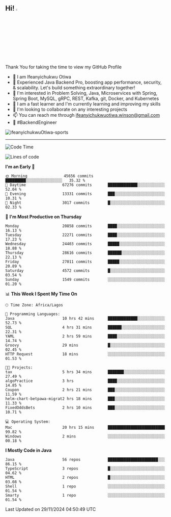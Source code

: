 <!-- BLOG-POST-LIST:START --><!-- BLOG-POST-LIST:END -->

## Hi! <img src="https://media.giphy.com/media/hvRJCLFzcasrR4ia7z/giphy.gif" width="4%"> 

Thank You for taking the time to view my GitHub Profile

- 👋 I am Ifeanyichukwu Otiwa
- 🚀 Experienced Java Backend Pro, boosting app performance, security, & scalability. Let's build something extraordinary together!
- 👀 I'm interested in Problem Solving, Java, Microservices with Spring, Spring Boot, MySQL, gRPC, REST, Kafka, git, Docker, and Kubernetes
- 🌱 I am a fast learner and I'm currently learning and improving my skills
- 💞️ I'm looking to collaborate on any interesting projects
- 📫 You can reach me through ifeanyichukwuotiwa.winson@gmail.com
- 🚀 #BackendEngineer

<p align="left" marginTop="10px"> <img src="https://komarev.com/ghpvc/?username=ifeanyichukwuOtiwa-sports&label=Profile%20views&color=0e75b6&style=for-the-badge" alt="ifeanyichukwuOtiwa-sports" /> </p>

***

<!--START_SECTION:waka-->
![Code Time](http://img.shields.io/badge/Code%20Time-3%2C169%20hrs%2025%20mins-blue)

![Lines of code](https://img.shields.io/badge/From%20Hello%20World%20I%27ve%20Written-32.3%20million%20lines%20of%20code-blue)

**I'm an Early 🐤** 

```text
🌞 Morning                45656 commits       █████████░░░░░░░░░░░░░░░░   35.32 % 
🌆 Daytime                67276 commits       █████████████░░░░░░░░░░░░   52.04 % 
🌃 Evening                13331 commits       ███░░░░░░░░░░░░░░░░░░░░░░   10.31 % 
🌙 Night                  3017 commits        █░░░░░░░░░░░░░░░░░░░░░░░░   02.33 % 
```
📅 **I'm Most Productive on Thursday** 

```text
Monday                   20858 commits       ████░░░░░░░░░░░░░░░░░░░░░   16.13 % 
Tuesday                  22271 commits       ████░░░░░░░░░░░░░░░░░░░░░   17.23 % 
Wednesday                24403 commits       █████░░░░░░░░░░░░░░░░░░░░   18.88 % 
Thursday                 28616 commits       ██████░░░░░░░░░░░░░░░░░░░   22.13 % 
Friday                   27011 commits       █████░░░░░░░░░░░░░░░░░░░░   20.89 % 
Saturday                 4572 commits        █░░░░░░░░░░░░░░░░░░░░░░░░   03.54 % 
Sunday                   1549 commits        ░░░░░░░░░░░░░░░░░░░░░░░░░   01.20 % 
```


📊 **This Week I Spent My Time On** 

```text
🕑︎ Time Zone: Africa/Lagos

💬 Programming Languages: 
Java                     10 hrs 42 mins      █████████████░░░░░░░░░░░░   52.73 % 
SQL                      4 hrs 31 mins       ██████░░░░░░░░░░░░░░░░░░░   22.31 % 
YAML                     2 hrs 59 mins       ████░░░░░░░░░░░░░░░░░░░░░   14.74 % 
Groovy                   29 mins             █░░░░░░░░░░░░░░░░░░░░░░░░   02.45 % 
HTTP Request             18 mins             ░░░░░░░░░░░░░░░░░░░░░░░░░   01.53 % 

🐱‍💻 Projects: 
tax                      5 hrs 34 mins       ███████░░░░░░░░░░░░░░░░░░   27.49 % 
algoPractice             3 hrs               ████░░░░░░░░░░░░░░░░░░░░░   14.85 % 
Coupon                   2 hrs 21 mins       ███░░░░░░░░░░░░░░░░░░░░░░   11.59 % 
helm-chart-betpawa-migrat2 hrs 18 mins       ███░░░░░░░░░░░░░░░░░░░░░░   11.33 % 
FixedOddsBets            2 hrs 10 mins       ███░░░░░░░░░░░░░░░░░░░░░░   10.71 % 

💻 Operating System: 
Mac                      20 hrs 15 mins      █████████████████████████   99.82 % 
Windows                  2 mins              ░░░░░░░░░░░░░░░░░░░░░░░░░   00.18 % 
```

**I Mostly Code in Java** 

```text
Java                     56 repos            ██████████████████████░░░   86.15 % 
TypeScript               3 repos             █░░░░░░░░░░░░░░░░░░░░░░░░   04.62 % 
HTML                     2 repos             █░░░░░░░░░░░░░░░░░░░░░░░░   03.08 % 
Shell                    1 repo              ░░░░░░░░░░░░░░░░░░░░░░░░░   01.54 % 
Smarty                   1 repo              ░░░░░░░░░░░░░░░░░░░░░░░░░   01.54 % 
```




 Last Updated on 29/11/2024 04:50:49 UTC
<!--END_SECTION:waka-->

<!--
<p align="center">
![trophy](https://github-profile-trophy.vercel.app/?username=ifeanyichukwuOtiwa-sports&theme=onedark) (https://github.com/ryo-ma/github-profile-trophy)
</p>
-->

<!---
ifeanyi-otiwa/ifeanyi-otiwa is a ✨ special ✨ repository because its `README.md` (this file) appears on your GitHub profile.
You can click the Preview link to take a look at your changes.
--->
